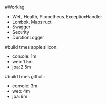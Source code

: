 #Working
- Web, Health, Prometheus, ExceptionHandler 
- Lombok, Mapstruct 
- Swagger
- Security
- DurationLogger

#build times apple silicon:
- console: 1m
- web: 1.5m
- jpa: 2.5m

#build times github:
- console: 3m
- web: 4m
- jpa: 6m
